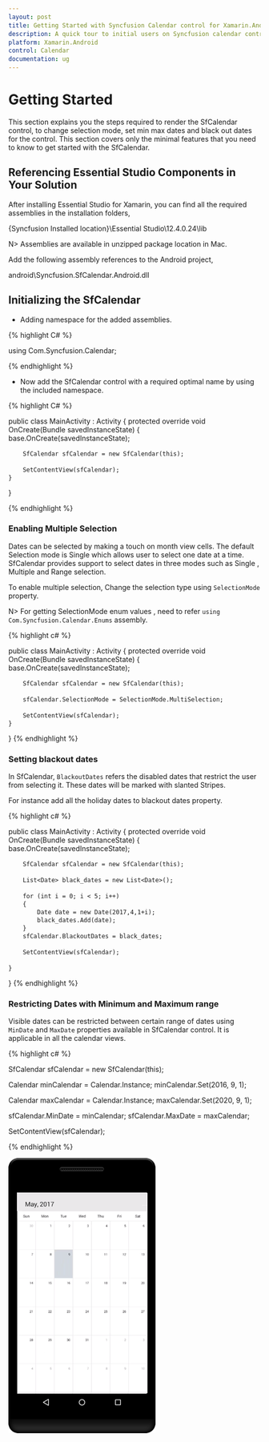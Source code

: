 ```yaml
---
layout: post
title: Getting Started with Syncfusion Calendar control for Xamarin.Android
description: A quick tour to initial users on Syncfusion calendar control Xamarin.Android platform 
platform: Xamarin.Android
control: Calendar
documentation: ug
---
```


# Getting Started

This section explains you the steps required to render the SfCalendar control, to change selection mode, set min max dates and black out dates for the control. This section covers only the minimal features that you need to know to get started with the SfCalendar.

## Referencing Essential Studio Components in Your Solution

After installing Essential Studio for Xamarin, you can find all the required assemblies in the installation folders,

{Syncfusion Installed location}\Essential Studio\12.4.0.24\lib

N> Assemblies are available in unzipped package location in Mac.

Add the following assembly references to the Android project,

android\Syncfusion.SfCalendar.Android.dll

## Initializing the SfCalendar

* Adding namespace for the added assemblies.

{% highlight C# %}

using Com.Syncfusion.Calendar;

{% endhighlight %}

* Now add the SfCalendar control with a required optimal name by using the included namespace.

{% highlight C# %}
	
public class MainActivity : Activity
{
	protected override void OnCreate(Bundle savedInstanceState)
	{
		base.OnCreate(savedInstanceState);

		SfCalendar sfCalendar = new SfCalendar(this);

		SetContentView(sfCalendar);
	}
}

{% endhighlight %}

### Enabling Multiple Selection 

Dates can be selected by making a touch on month view cells. The default Selection mode is Single which allows user to select one date at a time. SfCalendar provides support to select dates in three modes such as Single , Multiple and Range selection.

To enable multiple selection, Change the selection type using `SelectionMode` property.

N> For getting SelectionMode enum values  , need to refer `using Com.Syncfusion.Calendar.Enums` assembly.

{% highlight c# %}

public class MainActivity : Activity
{
	protected override void OnCreate(Bundle savedInstanceState)
	{
		base.OnCreate(savedInstanceState);

		SfCalendar sfCalendar = new SfCalendar(this);

		sfCalendar.SelectionMode = SelectionMode.MultiSelection;

		SetContentView(sfCalendar);
	}
}
{% endhighlight %}

### Setting blackout dates

In SfCalendar, `BlackoutDates` refers the disabled dates that restrict the user from selecting it. These dates will be marked with slanted Stripes.

For instance add all the holiday dates to blackout dates property.

{% highlight c# %}

public class MainActivity : Activity
{
	protected override void OnCreate(Bundle savedInstanceState)
	{
		base.OnCreate(savedInstanceState);

		SfCalendar sfCalendar = new SfCalendar(this);

		List<Date> black_dates = new List<Date>();

		for (int i = 0; i < 5; i++)
		{
			Date date = new Date(2017,4,1+i);
			black_dates.Add(date);
		}
		sfCalendar.BlackoutDates = black_dates;

		SetContentView(sfCalendar);

	}
}
{% endhighlight %}

### Restricting Dates with Minimum and Maximum range

Visible dates can be restricted between certain range of dates using `MinDate` and `MaxDate` properties available in SfCalendar control. It is applicable in all the calendar views.

{% highlight c# %}

SfCalendar sfCalendar = new SfCalendar(this);

Calendar minCalendar = Calendar.Instance;
minCalendar.Set(2016, 9, 1);

Calendar maxCalendar = Calendar.Instance;
maxCalendar.Set(2020, 9, 1);

sfCalendar.MinDate = minCalendar;
sfCalendar.MaxDate = maxCalendar;

SetContentView(sfCalendar);

{% endhighlight %}

![](images/overview.png)
